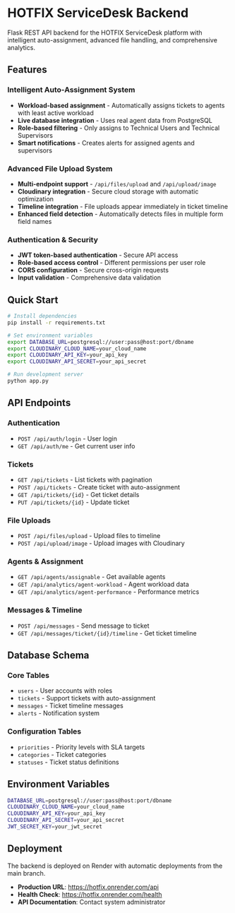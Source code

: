 # HOTFIX ServiceDesk Backend

Flask REST API backend for the HOTFIX ServiceDesk platform with intelligent auto-assignment, advanced file handling, and comprehensive analytics.

## Features

### Intelligent Auto-Assignment System
- **Workload-based assignment** - Automatically assigns tickets to agents with least active workload
- **Live database integration** - Uses real agent data from PostgreSQL
- **Role-based filtering** - Only assigns to Technical Users and Technical Supervisors
- **Smart notifications** - Creates alerts for assigned agents and supervisors

### Advanced File Upload System
- **Multi-endpoint support** - `/api/files/upload` and `/api/upload/image`
- **Cloudinary integration** - Secure cloud storage with automatic optimization
- **Timeline integration** - File uploads appear immediately in ticket timeline
- **Enhanced field detection** - Automatically detects files in multiple form field names

### Authentication & Security
- **JWT token-based authentication** - Secure API access
- **Role-based access control** - Different permissions per user role
- **CORS configuration** - Secure cross-origin requests
- **Input validation** - Comprehensive data validation

## Quick Start

```bash
# Install dependencies
pip install -r requirements.txt

# Set environment variables
export DATABASE_URL=postgresql://user:pass@host:port/dbname
export CLOUDINARY_CLOUD_NAME=your_cloud_name
export CLOUDINARY_API_KEY=your_api_key
export CLOUDINARY_API_SECRET=your_api_secret

# Run development server
python app.py
```

## API Endpoints

### Authentication
- `POST /api/auth/login` - User login
- `GET /api/auth/me` - Get current user info

### Tickets
- `GET /api/tickets` - List tickets with pagination
- `POST /api/tickets` - Create ticket with auto-assignment
- `GET /api/tickets/{id}` - Get ticket details
- `PUT /api/tickets/{id}` - Update ticket

### File Uploads
- `POST /api/files/upload` - Upload files to timeline
- `POST /api/upload/image` - Upload images with Cloudinary

### Agents & Assignment
- `GET /api/agents/assignable` - Get available agents
- `GET /api/analytics/agent-workload` - Agent workload data
- `GET /api/analytics/agent-performance` - Performance metrics

### Messages & Timeline
- `POST /api/messages` - Send message to ticket
- `GET /api/messages/ticket/{id}/timeline` - Get ticket timeline

## Database Schema

### Core Tables
- `users` - User accounts with roles
- `tickets` - Support tickets with auto-assignment
- `messages` - Ticket timeline messages
- `alerts` - Notification system

### Configuration Tables
- `priorities` - Priority levels with SLA targets
- `categories` - Ticket categories
- `statuses` - Ticket status definitions

## Environment Variables

```bash
DATABASE_URL=postgresql://user:pass@host:port/dbname
CLOUDINARY_CLOUD_NAME=your_cloud_name
CLOUDINARY_API_KEY=your_api_key
CLOUDINARY_API_SECRET=your_api_secret
JWT_SECRET_KEY=your_jwt_secret
```

## Deployment

The backend is deployed on Render with automatic deployments from the main branch.

- **Production URL**: https://hotfix.onrender.com/api
- **Health Check**: https://hotfix.onrender.com/health
- **API Documentation**: Contact system administrator
